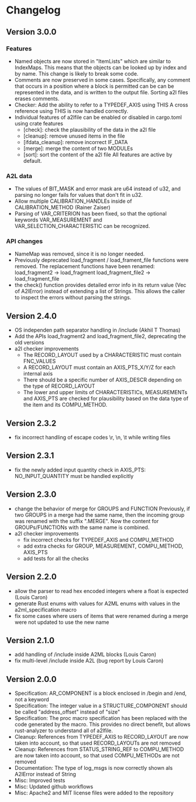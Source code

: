 # Changelog

## Version 3.0.0

### Features

- Named objects are now stored in "ItemLists" which are similar to IndexMaps.
  This means that the objects can be looked up by index and by name.
  This change is likely to break some code.
- Comments are now preserved in some cases. Specifically, any comment that occurs in a
  position where a block is permitted can be can be represented in the data, and is written to the output file.
  Sorting a2l files erases comments.
- Checker: Add the ability to refer to a TYPEDEF_AXIS using THIS
  A cross reference using THIS is now handled correctly.
- Individual features of a2lfile can be enabled or disabled in cargo.toml using crate features
  - [check]: check the plausibility of the data in the a2l file
  - [cleanup]: remove unused items in the file
  - [ifdata_cleanup]: remove incorrect IF_DATA
  - [merge]: merge the content of two MODULEs
  - [sort]: sort the content of the a2l file
  All features are active by default.

### A2L data

- The values of BIT_MASK and error mask are u64 instead of u32, and parsing no longer fails for values that don't fit in u32.
- Allow multiple CALIBRATION_HANDLEs inside of CALIBRATION_METHOD (Rainer Zaiser)
- Parsing of VAR_CRITERION has been fixed, so that the optional keywords VAR_MEASUREMENT and
  VAR_SELECTION_CHARACTERISTIC can be recognized.

### API changes

- NameMap was removed, since it is no longer needed.
- Previously deprecated load_fragment / load_frament_file functions were removed.
  The replacement functions have been renamed:
  load_fragment2 -> load_fragment
  load_fragment_file2 -> load_fragment_file
- the check() function provides detailed error info in its return value (Vec of A2lError)
  instead of extending a list of Strings. This allows the caller to inspect the errors
  without parsing the strings.

## Version 2.4.0

- OS independen path separator handling in /include (Akhil T Thomas)
- Add the APIs load_fragment2 and load_fragment_file2, deprecating the old versions
- a2l checker improvements
  - The RECORD_LAYOUT used by a CHARACTERISTIC must contain FNC_VALUES
  - A RECORD_LAYOUT must contain an AXIS_PTS_X/Y/Z for each internal axis
  - There should be a specific number of AXIS_DESCR depending on the type of RECORD_LAYOUT
  - The lower and upper limits of CHARACTERISTICs, MEASUREMENTs and AXIS_PTS
    are checked for plausibility based on the data type of the item and its COMPU_METHOD.

## Version 2.3.2

- fix incorrect handling of escape codes \r, \n, \t while writing files

## Version 2.3.1

- fix the newly added input quantity check in AXIS_PTS: NO_INPUT_QUANTITY must be handled explicitly

## Version 2.3.0

- change the behavior of merge for GROUPS and FUNCTION
  Previously, if two GROUPS in a merge had the same name, then the incoming group was renamed with the suffix ".MERGE".
  Now the content for GROUPs/FUNCTIONs with the same name is combined.
- a2l checker improvements
  - fix incorrect checks for TYPEDEF_AXIS and COMPU_METHOD
  - add extra checks for GROUP, MEASUREMENT, COMPU_METHOD, AXIS_PTS
  - add tests for all the checks

## Version 2.2.0

- allow the parser to read hex encoded integers where a float is expected (Louis Caron)
- generate Rust enums with values for A2ML enums with values in the a2ml_specification macro
- fix some cases where users of items that were renamed during a merge were not updated to use the new name

## Version 2.1.0

- add handling of /include inside A2ML blocks (Louis Caron)
- fix multi-level /include inside A2L (bug report by Louis Caron)

## Version 2.0.0

- Specification: AR_COMPONENT is a block enclosed in /begin and /end, not a keyword
- Specification: The integer value in a STRUCTURE_COMPONENT should be called "address_offset" instead of "size"
- Specification: The proc macro specification has been replaced with the code generated by the macro.
  This provides no direct benefit, but allows rust-analyzer to understand all of a2lfile.
- Cleanup: References from TYPEDEF_AXIS to RECORD_LAYOUT are now taken into account, so that used RECORD_LAYOUTs are not removed
- Cleanup: References from STATUS_STRING_REF to COMPU_METHOD are now taken into account, so that used COMPU_METHODs are not removed
- Documentation: The type of log_msgs is now correctly shown als A2lError instead of String
- Misc: Improved tests
- Misc: Updated github workflows
- Misc: Apache2 and MIT license files were added to the repository
